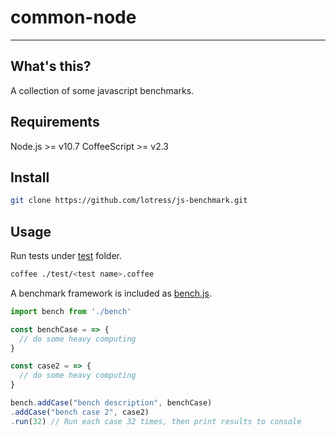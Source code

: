 # common-node
----
## What's this?
A collection of some javascript benchmarks.

## Requirements
Node.js >= v10.7
CoffeeScript >= v2.3

## Install
```bash
git clone https://github.com/lotress/js-benchmark.git
```

## Usage
Run tests under [test](./test) folder.

```bash
coffee ./test/<test name>.coffee
```

A benchmark framework is included as [bench.js](./bench.js).

```javascript
import bench from './bench'

const benchCase = => {
  // do some heavy computing
}

const case2 = => {
  // do some heavy computing
}

bench.addCase("bench description", benchCase)
.addCase("bench case 2", case2)
.run(32) // Run each case 32 times, then print results to console
```
